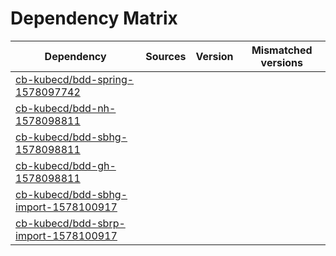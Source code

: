 # Dependency Matrix

Dependency | Sources | Version | Mismatched versions
---------- | ------- | ------- | -------------------
[cb-kubecd/bdd-spring-1578097742](https://github.com/cb-kubecd/bdd-spring-1578097742.git) |  | []() | 
[cb-kubecd/bdd-nh-1578098811](https://github.com/cb-kubecd/bdd-nh-1578098811.git) |  | []() | 
[cb-kubecd/bdd-sbhg-1578098811](https://github.com/cb-kubecd/bdd-sbhg-1578098811.git) |  | []() | 
[cb-kubecd/bdd-gh-1578098811](https://github.com/cb-kubecd/bdd-gh-1578098811.git) |  | []() | 
[cb-kubecd/bdd-sbhg-import-1578100917](https://github.com/cb-kubecd/bdd-sbhg-import-1578100917.git) |  | []() | 
[cb-kubecd/bdd-sbrp-import-1578100917](https://github.com/cb-kubecd/bdd-sbrp-import-1578100917.git) |  | []() | 
